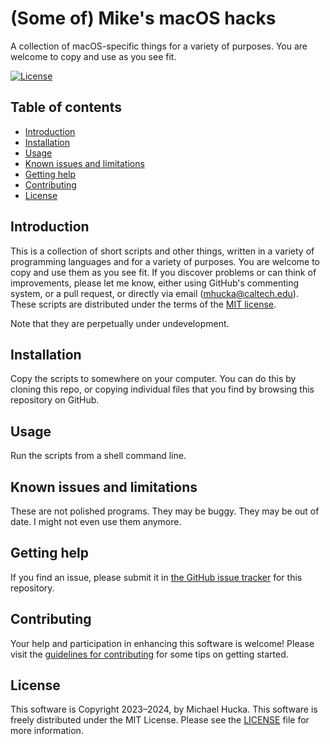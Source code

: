 # (Some of) Mike's macOS hacks

A collection of  macOS-specific things for a variety of purposes. You are welcome to copy and use as you see fit.

[![License](https://img.shields.io/badge/License-MIT-lightgrey.svg?style=flat-square)](https://github.com/mhucka/macos-hacks/blob/main/LICENSE)


## Table of contents

* [Introduction](#introduction)
* [Installation](#installation)
* [Usage](#usage)
* [Known issues and limitations](#known-issues-and-limitations)
* [Getting help](#getting-help)
* [Contributing](#contributing)
* [License](#license)


## Introduction

This is a collection of short scripts and other things, written in a variety of programming languages and for a variety of purposes. You are welcome to copy and use them as you see fit. If you discover problems or can think of improvements, please let me know, either using GitHub's commenting system, or a pull request, or directly via email ([mhucka@caltech.edu](mhucka@caltech.edu)). These scripts are distributed under the terms of the [MIT license](LICENSE).

Note that they are perpetually under undevelopment.


## Installation

Copy the scripts to somewhere on your computer. You can do this by cloning this repo, or copying individual files that you find by browsing this repository on GitHub.


## Usage

Run the scripts from a shell command line.


## Known issues and limitations

These are not polished programs. They may be buggy. They may be out of date. I might not even use them anymore.


## Getting help

If you find an issue, please submit it in [the GitHub issue tracker](https://github.com/mhucka/macos-hacks/issues) for this repository.


## Contributing

Your help and participation in enhancing this software is welcome!  Please visit the [guidelines for contributing](https://github.com/mhucka/macos-hacks/blob/main/CONTRIBUTING.md) for some tips on getting started.


## License

This software is Copyright 2023–2024, by Michael Hucka. This software is freely distributed under the MIT License. Please see the [LICENSE](LICENSE) file for more information.

